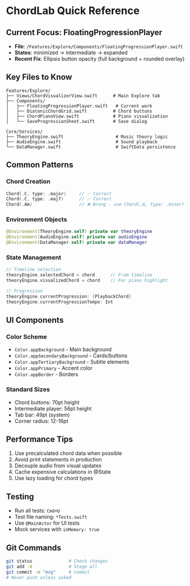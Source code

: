 # ChordLab Quick Reference

## Current Focus: FloatingProgressionPlayer
- **File**: `/Features/Explore/Components/FloatingProgressionPlayer.swift`
- **States**: minimized → intermediate → expanded
- **Recent Fix**: Ellipsis button opacity (full background + rounded overlay)

## Key Files to Know
```
Features/Explore/
├── Views/ChordVisualizerView.swift      # Main Explore tab
├── Components/
│   ├── FloatingProgressionPlayer.swift   # Current work
│   ├── DiatonicChordGrid.swift          # Chord buttons
│   ├── ChordPianoView.swift             # Piano visualization
│   └── SaveProgressionSheet.swift       # Save dialog

Core/Services/
├── TheoryEngine.swift                    # Music theory logic
├── AudioEngine.swift                     # Sound playback
└── DataManager.swift                     # SwiftData persistence
```

## Common Patterns

### Chord Creation
```swift
Chord(.C, type: .major)     // ✅ Correct
Chord(.C, type: .maj7)      // ✅ Correct
Chord(.Am)                  // ❌ Wrong - use Chord(.A, type: .minor)
```

### Environment Objects
```swift
@Environment(TheoryEngine.self) private var theoryEngine
@Environment(AudioEngine.self) private var audioEngine
@Environment(DataManager.self) private var dataManager
```

### State Management
```swift
// Timeline selection
theoryEngine.selectedChord = chord      // From timeline
theoryEngine.visualizedChord = chord    // For piano highlight

// Progression
theoryEngine.currentProgression: [PlaybackChord]
theoryEngine.currentProgressionTempo: Int
```

## UI Components

### Color Scheme
- `Color.appBackground` - Main background
- `Color.appSecondaryBackground` - Cards/buttons
- `Color.appTertiaryBackground` - Subtle elements
- `Color.appPrimary` - Accent color
- `Color.appBorder` - Borders

### Standard Sizes
- Chord buttons: 70pt height
- Intermediate player: 56pt height
- Tab bar: 49pt (system)
- Corner radius: 12-16pt

## Performance Tips
1. Use precalculated chord data when possible
2. Avoid print statements in production
3. Decouple audio from visual updates
4. Cache expensive calculations in @State
5. Use lazy loading for chord types

## Testing
- Run all tests: `Cmd+U`
- Test file naming: `*Tests.swift`
- Use `@MainActor` for UI tests
- Mock services with `inMemory: true`

## Git Commands
```bash
git status              # Check changes
git add -A              # Stage all
git commit -m "msg"     # Commit
# Never push unless asked
```